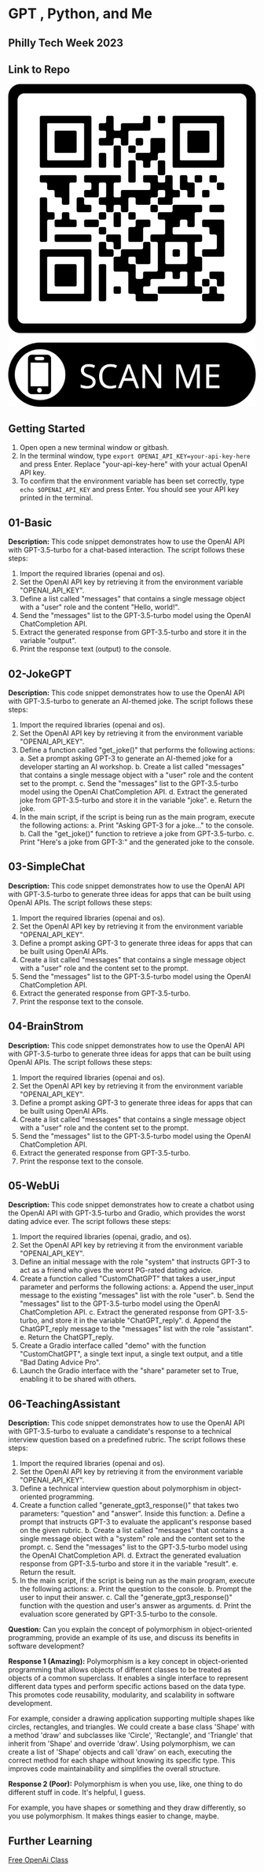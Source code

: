 # GPT , Python, and Me 
## Philly Tech Week 2023

## Link to Repo
![](./frame.png)

## Getting Started

1. Open open a new terminal window or gitbash.
3. In the terminal window, type `export OPENAI_API_KEY=your-api-key-here` and press Enter. Replace "your-api-key-here" with your actual OpenAI API key.
4. To confirm that the environment variable has been set correctly, type `echo $OPENAI_API_KEY` and press Enter. You should see your API key printed in the terminal.

## 01-Basic

**Description:** This code snippet demonstrates how to use the OpenAI API with GPT-3.5-turbo for a chat-based interaction. The script follows these steps:

1. Import the required libraries (openai and os).
2. Set the OpenAI API key by retrieving it from the environment variable "OPENAI_API_KEY".
3. Define a list called "messages" that contains a single message object with a "user" role and the content "Hello, world!".
4. Send the "messages" list to the GPT-3.5-turbo model using the OpenAI ChatCompletion API.
5. Extract the generated response from GPT-3.5-turbo and store it in the variable "output".
6. Print the response text (output) to the console.

## 02-JokeGPT

**Description:** This code snippet demonstrates how to use the OpenAI API with GPT-3.5-turbo to generate an AI-themed joke. The script follows these steps:

1. Import the required libraries (openai and os).
2. Set the OpenAI API key by retrieving it from the environment variable "OPENAI_API_KEY".
3. Define a function called "get_joke()" that performs the following actions:
    a. Set a prompt asking GPT-3 to generate an AI-themed joke for a developer starting an AI workshop.
    b. Create a list called "messages" that contains a single message object with a "user" role and the content set to the prompt.
    c. Send the "messages" list to the GPT-3.5-turbo model using the OpenAI ChatCompletion API.
    d. Extract the generated joke from GPT-3.5-turbo and store it in the variable "joke".
    e. Return the joke.
4. In the main script, if the script is being run as the main program, execute the following actions:
    a. Print "Asking GPT-3 for a joke..." to the console.
    b. Call the "get_joke()" function to retrieve a joke from GPT-3.5-turbo.
    c. Print "Here's a joke from GPT-3:" and the generated joke to the console.

## 03-SimpleChat

**Description:** This code snippet demonstrates how to use the OpenAI API with GPT-3.5-turbo to generate three ideas for apps that can be built using OpenAI APIs. The script follows these steps:

1. Import the required libraries (openai and os).
2. Set the OpenAI API key by retrieving it from the environment variable "OPENAI_API_KEY".
3. Define a prompt asking GPT-3 to generate three ideas for apps that can be built using OpenAI APIs.
4. Create a list called "messages" that contains a single message object with a "user" role and the content set to the prompt.
5. Send the "messages" list to the GPT-3.5-turbo model using the OpenAI ChatCompletion API.
6. Extract the generated response from GPT-3.5-turbo.
7. Print the response text to the console.

## 04-BrainStrom

**Description:** This code snippet demonstrates how to use the OpenAI API with GPT-3.5-turbo to generate three ideas for apps that can be built using OpenAI APIs. The script follows these steps:

1. Import the required libraries (openai and os).
2. Set the OpenAI API key by retrieving it from the environment variable "OPENAI_API_KEY".
3. Define a prompt asking GPT-3 to generate three ideas for apps that can be built using OpenAI APIs.
4. Create a list called "messages" that contains a single message object with a "user" role and the content set to the prompt.
5. Send the "messages" list to the GPT-3.5-turbo model using the OpenAI ChatCompletion API.
6. Extract the generated response from GPT-3.5-turbo.
7. Print the response text to the console.

## 05-WebUi


**Description:** This code snippet demonstrates how to create a chatbot using the OpenAI API with GPT-3.5-turbo and Gradio, which provides the worst dating advice ever. The script follows these steps:

1. Import the required libraries (openai, gradio, and os).
2. Set the OpenAI API key by retrieving it from the environment variable "OPENAI_API_KEY".
3. Define an initial message with the role "system" that instructs GPT-3 to act as a friend who gives the worst PG-rated dating advice.
4. Create a function called "CustomChatGPT" that takes a user_input parameter and performs the following actions:
    a. Append the user_input message to the existing "messages" list with the role "user".
    b. Send the "messages" list to the GPT-3.5-turbo model using the OpenAI ChatCompletion API.
    c. Extract the generated response from GPT-3.5-turbo, and store it in the variable "ChatGPT_reply".
    d. Append the ChatGPT_reply message to the "messages" list with the role "assistant".
    e. Return the ChatGPT_reply.
5. Create a Gradio interface called "demo" with the function "CustomChatGPT", a single text input, a single text output, and a title "Bad Dating Advice Pro".
6. Launch the Gradio interface with the "share" parameter set to True, enabling it to be shared with others.

## 06-TeachingAssistant

**Description:** This code snippet demonstrates how to use the OpenAI API with GPT-3.5-turbo to evaluate a candidate's response to a technical interview question based on a predefined rubric. The script follows these steps:

1. Import the required libraries (openai and os).
2. Set the OpenAI API key by retrieving it from the environment variable "OPENAI_API_KEY".
3. Define a technical interview question about polymorphism in object-oriented programming.
4. Create a function called "generate_gpt3_response()" that takes two parameters: "question" and "answer". Inside this function:
    a. Define a prompt that instructs GPT-3 to evaluate the applicant's response based on the given rubric.
    b. Create a list called "messages" that contains a single message object with a "system" role and the content set to the prompt.
    c. Send the "messages" list to the GPT-3.5-turbo model using the OpenAI ChatCompletion API.
    d. Extract the generated evaluation response from GPT-3.5-turbo and store it in the variable "result".
    e. Return the result.
5. In the main script, if the script is being run as the main program, execute the following actions:
    a. Print the question to the console.
    b. Prompt the user to input their answer.
    c. Call the "generate_gpt3_response()" function with the question and user's answer as arguments.
    d. Print the evaluation score generated by GPT-3.5-turbo to the console.

**Question:** 
Can you explain the concept of polymorphism in object-oriented programming, provide an example of its use, and discuss its benefits in software development?

**Response 1 (Amazing):**
Polymorphism is a key concept in object-oriented programming that allows objects of different classes to be treated as objects of a common superclass. It enables a single interface to represent different data types and perform specific actions based on the data type. This promotes code reusability, modularity, and scalability in software development.

For example, consider a drawing application supporting multiple shapes like circles, rectangles, and triangles. We could create a base class 'Shape' with a method 'draw' and subclasses like 'Circle', 'Rectangle', and 'Triangle' that inherit from 'Shape' and override 'draw'. Using polymorphism, we can create a list of 'Shape' objects and call 'draw' on each, executing the correct method for each shape without knowing its specific type. This improves code maintainability and simplifies the overall structure.


**Response 2 (Poor):**
Polymorphism is when you use, like, one thing to do different stuff in code. It's helpful, I guess.

For example, you have shapes or something and they draw differently, so you use polymorphism. It makes things easier to change, maybe.

## Further Learning 

[Free OpenAi Class](https://learn.deeplearning.ai/)

